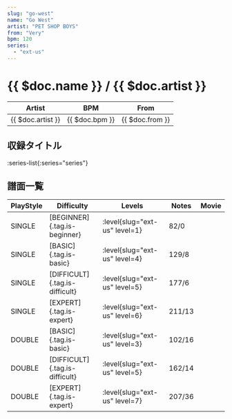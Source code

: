 ```yaml
---
slug: "go-west"
name: "Go West"
artist: "PET SHOP BOYS"
from: "Very"
bpm: 120
series:
  - "ext-us"
---
```


# {{ $doc.name }} / {{ $doc.artist }}

|Artist|BPM|From|
|------|---|----|
|{{ $doc.artist }}|{{ $doc.bpm }}|{{ $doc.from }}|

## 収録タイトル

:series-list{:series="series"}

## 譜面一覧

|PlayStyle|Difficulty|Levels|Notes|Movie|
|---------|----------|------|-----|-----|
|SINGLE|[BEGINNER]{.tag.is-beginner}|<div class="field is-grouped is-grouped-multiline">:level{slug="ext-us" level=1}</div>|82/0||
|SINGLE|[BASIC]{.tag.is-basic}|<div class="field is-grouped is-grouped-multiline">:level{slug="ext-us" level=4}</div>|129/8||
|SINGLE|[DIFFICULT]{.tag.is-difficult}|<div class="field is-grouped is-grouped-multiline">:level{slug="ext-us" level=5}</div>|177/6||
|SINGLE|[EXPERT]{.tag.is-expert}|<div class="field is-grouped is-grouped-multiline">:level{slug="ext-us" level=6}</div>|211/13||
|DOUBLE|[BASIC]{.tag.is-basic}|<div class="field is-grouped is-grouped-multiline">:level{slug="ext-us" level=3}</div>|102/16||
|DOUBLE|[DIFFICULT]{.tag.is-difficult}|<div class="field is-grouped is-grouped-multiline">:level{slug="ext-us" level=5}</div>|162/14||
|DOUBLE|[EXPERT]{.tag.is-expert}|<div class="field is-grouped is-grouped-multiline">:level{slug="ext-us" level=7}</div>|207/36||
